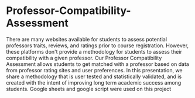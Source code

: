 # Professor-Compatibility-Assessment

There are many websites available for students to assess potential professors traits, reviews, and ratings prior to course registration. However, these platforms don't provide a methodology for students to assess their compatibility with a given professor. Our Professor Compatibility Assessment allows students to get matched with a professor based on data from professor rating sites and user preferences. In this presentation, we share a methodology that is user tested and statistically validated, and is created with the intent of improving long term academic success among students. Google sheets and google script were used on this project



